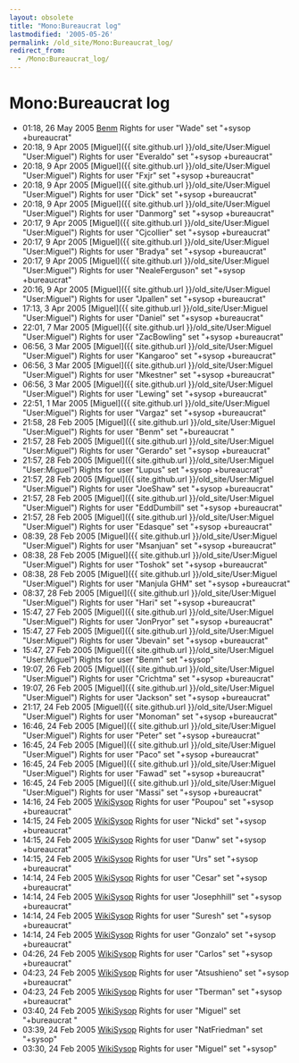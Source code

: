 ```yaml
---
layout: obsolete
title: "Mono:Bureaucrat log"
lastmodified: '2005-05-26'
permalink: /old_site/Mono:Bureaucrat_log/
redirect_from:
  - /Mono:Bureaucrat_log/
---
```


Mono:Bureaucrat log
===================

-   01:18, 26 May 2005 [Benm](/index.php?title=User:Benm&action=edit&redlink=1 "User:Benm (page does not exist)") Rights for user "Wade" set "+sysop +bureaucrat"
-   20:18, 9 Apr 2005 [Miguel]({{ site.github.url }}/old_site/User:Miguel "User:Miguel") Rights for user "Everaldo" set "+sysop +bureaucrat"
-   20:18, 9 Apr 2005 [Miguel]({{ site.github.url }}/old_site/User:Miguel "User:Miguel") Rights for user "Fxjr" set "+sysop +bureaucrat"
-   20:18, 9 Apr 2005 [Miguel]({{ site.github.url }}/old_site/User:Miguel "User:Miguel") Rights for user "Dick" set "+sysop +bureaucrat"
-   20:18, 9 Apr 2005 [Miguel]({{ site.github.url }}/old_site/User:Miguel "User:Miguel") Rights for user "Danmorg" set "+sysop +bureaucrat"
-   20:17, 9 Apr 2005 [Miguel]({{ site.github.url }}/old_site/User:Miguel "User:Miguel") Rights for user "Cjcollier" set "+sysop +bureaucrat"
-   20:17, 9 Apr 2005 [Miguel]({{ site.github.url }}/old_site/User:Miguel "User:Miguel") Rights for user "Bradya" set "+sysop +bureaucrat"
-   20:17, 9 Apr 2005 [Miguel]({{ site.github.url }}/old_site/User:Miguel "User:Miguel") Rights for user "NealeFerguson" set "+sysop +bureaucrat"
-   20:16, 9 Apr 2005 [Miguel]({{ site.github.url }}/old_site/User:Miguel "User:Miguel") Rights for user "Jpallen" set "+sysop +bureaucrat"
-   17:13, 3 Apr 2005 [Miguel]({{ site.github.url }}/old_site/User:Miguel "User:Miguel") Rights for user "Daniel" set "+sysop +bureaucrat"
-   22:01, 7 Mar 2005 [Miguel]({{ site.github.url }}/old_site/User:Miguel "User:Miguel") Rights for user "ZacBowling" set "+sysop +bureaucrat"
-   06:56, 3 Mar 2005 [Miguel]({{ site.github.url }}/old_site/User:Miguel "User:Miguel") Rights for user "Kangaroo" set "+sysop +bureaucrat"
-   06:56, 3 Mar 2005 [Miguel]({{ site.github.url }}/old_site/User:Miguel "User:Miguel") Rights for user "Mkestner" set "+sysop +bureaucrat"
-   06:56, 3 Mar 2005 [Miguel]({{ site.github.url }}/old_site/User:Miguel "User:Miguel") Rights for user "Lewing" set "+sysop +bureaucrat"
-   22:51, 1 Mar 2005 [Miguel]({{ site.github.url }}/old_site/User:Miguel "User:Miguel") Rights for user "Vargaz" set "+sysop +bureaucrat"
-   21:58, 28 Feb 2005 [Miguel]({{ site.github.url }}/old_site/User:Miguel "User:Miguel") Rights for user "Benm" set "+bureaucrat "
-   21:57, 28 Feb 2005 [Miguel]({{ site.github.url }}/old_site/User:Miguel "User:Miguel") Rights for user "Gerardo" set "+sysop +bureaucrat"
-   21:57, 28 Feb 2005 [Miguel]({{ site.github.url }}/old_site/User:Miguel "User:Miguel") Rights for user "Lupus" set "+sysop +bureaucrat"
-   21:57, 28 Feb 2005 [Miguel]({{ site.github.url }}/old_site/User:Miguel "User:Miguel") Rights for user "JoeShaw" set "+sysop +bureaucrat"
-   21:57, 28 Feb 2005 [Miguel]({{ site.github.url }}/old_site/User:Miguel "User:Miguel") Rights for user "EddDumbill" set "+sysop +bureaucrat"
-   21:57, 28 Feb 2005 [Miguel]({{ site.github.url }}/old_site/User:Miguel "User:Miguel") Rights for user "Edasque" set "+sysop +bureaucrat"
-   08:39, 28 Feb 2005 [Miguel]({{ site.github.url }}/old_site/User:Miguel "User:Miguel") Rights for user "Msanjuan" set "+sysop +bureaucrat"
-   08:38, 28 Feb 2005 [Miguel]({{ site.github.url }}/old_site/User:Miguel "User:Miguel") Rights for user "Toshok" set "+sysop +bureaucrat"
-   08:38, 28 Feb 2005 [Miguel]({{ site.github.url }}/old_site/User:Miguel "User:Miguel") Rights for user "Manjula GHM" set "+sysop +bureaucrat"
-   08:37, 28 Feb 2005 [Miguel]({{ site.github.url }}/old_site/User:Miguel "User:Miguel") Rights for user "Hari" set "+sysop +bureaucrat"
-   15:47, 27 Feb 2005 [Miguel]({{ site.github.url }}/old_site/User:Miguel "User:Miguel") Rights for user "JonPryor" set "+sysop +bureaucrat"
-   15:47, 27 Feb 2005 [Miguel]({{ site.github.url }}/old_site/User:Miguel "User:Miguel") Rights for user "Jbevain" set "+sysop +bureaucrat"
-   15:47, 27 Feb 2005 [Miguel]({{ site.github.url }}/old_site/User:Miguel "User:Miguel") Rights for user "Benm" set "+sysop"
-   19:07, 26 Feb 2005 [Miguel]({{ site.github.url }}/old_site/User:Miguel "User:Miguel") Rights for user "Crichtma" set "+sysop +bureaucrat"
-   19:07, 26 Feb 2005 [Miguel]({{ site.github.url }}/old_site/User:Miguel "User:Miguel") Rights for user "Jackson" set "+sysop +bureaucrat"
-   21:17, 24 Feb 2005 [Miguel]({{ site.github.url }}/old_site/User:Miguel "User:Miguel") Rights for user "Monoman" set "+sysop +bureaucrat"
-   16:46, 24 Feb 2005 [Miguel]({{ site.github.url }}/old_site/User:Miguel "User:Miguel") Rights for user "Peter" set "+sysop +bureaucrat"
-   16:45, 24 Feb 2005 [Miguel]({{ site.github.url }}/old_site/User:Miguel "User:Miguel") Rights for user "Paco" set "+sysop +bureaucrat"
-   16:45, 24 Feb 2005 [Miguel]({{ site.github.url }}/old_site/User:Miguel "User:Miguel") Rights for user "Fawad" set "+sysop +bureaucrat"
-   16:45, 24 Feb 2005 [Miguel]({{ site.github.url }}/old_site/User:Miguel "User:Miguel") Rights for user "Massi" set "+sysop +bureaucrat"
-   14:16, 24 Feb 2005 [WikiSysop](/index.php?title=User:WikiSysop&action=edit&redlink=1 "User:WikiSysop (page does not exist)") Rights for user "Poupou" set "+sysop +bureaucrat"
-   14:15, 24 Feb 2005 [WikiSysop](/index.php?title=User:WikiSysop&action=edit&redlink=1 "User:WikiSysop (page does not exist)") Rights for user "Nickd" set "+sysop +bureaucrat"
-   14:15, 24 Feb 2005 [WikiSysop](/index.php?title=User:WikiSysop&action=edit&redlink=1 "User:WikiSysop (page does not exist)") Rights for user "Danw" set "+sysop +bureaucrat"
-   14:15, 24 Feb 2005 [WikiSysop](/index.php?title=User:WikiSysop&action=edit&redlink=1 "User:WikiSysop (page does not exist)") Rights for user "Urs" set "+sysop +bureaucrat"
-   14:14, 24 Feb 2005 [WikiSysop](/index.php?title=User:WikiSysop&action=edit&redlink=1 "User:WikiSysop (page does not exist)") Rights for user "Cesar" set "+sysop +bureaucrat"
-   14:14, 24 Feb 2005 [WikiSysop](/index.php?title=User:WikiSysop&action=edit&redlink=1 "User:WikiSysop (page does not exist)") Rights for user "Josephhill" set "+sysop +bureaucrat"
-   14:14, 24 Feb 2005 [WikiSysop](/index.php?title=User:WikiSysop&action=edit&redlink=1 "User:WikiSysop (page does not exist)") Rights for user "Suresh" set "+sysop +bureaucrat"
-   14:14, 24 Feb 2005 [WikiSysop](/index.php?title=User:WikiSysop&action=edit&redlink=1 "User:WikiSysop (page does not exist)") Rights for user "Gonzalo" set "+sysop +bureaucrat"
-   04:26, 24 Feb 2005 [WikiSysop](/index.php?title=User:WikiSysop&action=edit&redlink=1 "User:WikiSysop (page does not exist)") Rights for user "Carlos" set "+sysop +bureaucrat"
-   04:23, 24 Feb 2005 [WikiSysop](/index.php?title=User:WikiSysop&action=edit&redlink=1 "User:WikiSysop (page does not exist)") Rights for user "Atsushieno" set "+sysop +bureaucrat"
-   04:23, 24 Feb 2005 [WikiSysop](/index.php?title=User:WikiSysop&action=edit&redlink=1 "User:WikiSysop (page does not exist)") Rights for user "Tberman" set "+sysop +bureaucrat"
-   03:40, 24 Feb 2005 [WikiSysop](/index.php?title=User:WikiSysop&action=edit&redlink=1 "User:WikiSysop (page does not exist)") Rights for user "Miguel" set "+bureaucrat "
-   03:39, 24 Feb 2005 [WikiSysop](/index.php?title=User:WikiSysop&action=edit&redlink=1 "User:WikiSysop (page does not exist)") Rights for user "NatFriedman" set "+sysop"
-   03:30, 24 Feb 2005 [WikiSysop](/index.php?title=User:WikiSysop&action=edit&redlink=1 "User:WikiSysop (page does not exist)") Rights for user "Miguel" set "+sysop"


